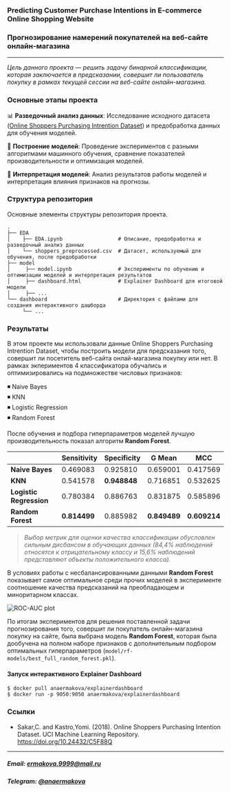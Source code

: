 ### Predicting Customer Purchase Intentions in E-commerce Online Shopping Website
### Прогнозирование намерений покупателей на веб-сайте онлайн-магазина
---
*Цель данного проекта — решить задачу бинарной классификации, которая заключается в предсказании, совершит ли пользователь покупку в рамках текущей сессии на веб-сайте онлайн-магазина.*
### Основные этапы проекта
📊 **Разведочный анализ данных**: Исследование исходного датасета ([Online Shoppers Purchasing Intrention Dataset](https://archive.ics.uci.edu/dataset/468/online+shoppers+purchasing+intention+dataset)) и предобработка данных для обучения моделей.

🤖 **Построение моделей**: Проведение экспериментов с разными алгоритмами машинного обучения, сравнение показателей производительности и оптимизация моделей.

🧐 **Интерпретация моделей**: Анализ результатов работы моделей и интерпретация влияния признаков на прогнозы.


### Структура репозитория
Основные элементы структуры репозитория проекта.
```
.
├── EDA
│    ├── EDA.ipynb                  # Описание, предобработка и разведочный анализ данных
│    └── shoppers_preprocessed.csv  # Датасет, используемый для обучения, после предобработки
├── model
│     ├── model.ipynb               # Эксперименты по обучению и оптимизации моделей и интерпретация результатов
│     ├── dashboard.html            # Explainer Dashboard для итоговой модели
│     ├── ...               
└── dashboard                       # Директория с файлами для создания интерактивного дашборда 
     └── ...
```
### Результаты
В этом проекте мы использовали данные Online Shoppers Purchasing Intrention Dataset, чтобы построить модели для предсказания того, совершит ли посетитель веб-сайта онлай-магазина покупку или нет. В рамках экпериментов 4 классификатора обучались и оптимизировались на подмножестве числовых признаков:

◾ Naive Bayes \
◾ KNN \
◾ Logistic Regression \
◾ Random Forest

После обучения и подбора гиперпараметров моделей лучшую производительность показал алгоритм **Random Forest**. 

|                         | Sensitivity     | Specificity     | G Mean       | MCC          |
|-------------------------|----------------|----------------|--------------|--------------|
| **Naive Bayes**         | 0.469083       | 0.925810       | 0.659001     | 0.417569     |
| **KNN**                 | 0.541578       | **0.948848**   | 0.716851     | 0.532625     |
| **Logistic Regression** | 0.780384       | 0.886763       | 0.831875     | 0.585896     |
| **Random Forest**       | **0.814499**   | 0.885982       | **0.849489** | **0.609214** |
> *Выбор метрик для оценки качества классификации обусловлен сильным дисбансом в обучающих данных (84,4% наблюдений относятся к отрицательному классу и 15,6% наблюдений представляют объекты положительного класса).*

В условиях работы с несбалансированными данными **Random Forest** показывает самое оптимальное среди прочих моделей в эксперименте соотношение качества предсказаний на преобладающем и миноритарном классах.

![ROC-AUC plot](https://raw.githubusercontent.com/ErmakovaAna/shoppers-intention-prediction/main/model/plots/roc-auc_opt.png)

По итогам экспериментов для решения поставленной задачи прогнозирования того, совершит ли покупатель онлайн-магазина покупку на сайте, была выбрана модель **Random Forest**, которая была дообучена на полном наборе признаков с дополнительным подбором оптимальных гиперпараметров (`model/rf-models/best_full_random_forest.pkl`).

#### Запуск интерактивного Explainer Dashboard
```shell
$ docker pull anaermakova/explainerdashboard
$ docker run -p 9050:9050 anaermakova/explainerdashboard
```

    
### Ссылки
- Sakar,C. and Kastro,Yomi. (2018). Online Shoppers Purchasing Intention Dataset. UCI Machine Learning Repository. https://doi.org/10.24432/C5F88Q
---


##### Email: ermakova.9999@mail.ru
##### Telegram: [@anaermakova](https://t.me/anaermakova)
